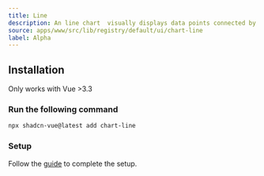 ```yaml
---
title: Line
description: An line chart  visually displays data points connected by straight lines, illustrating trends or relationships over a continuous axis.
source: apps/www/src/lib/registry/default/ui/chart-line
label: Alpha
---
```


<ComponentPreview name="LineChartDemo"  />

## Installation

<Callout>
  Only works with Vue >3.3
</Callout>

<Steps>

### Run the following command

```bash
npx shadcn-vue@latest add chart-line
```

### Setup

Follow the [guide](/docs/charts/guide.html#installation) to complete the setup.

</Steps>
